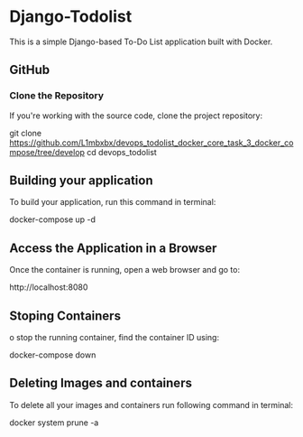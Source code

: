 # Django-Todolist
This is a simple Django-based To-Do List application built with Docker.

## GitHub

### Clone the Repository
If you're working with the source code, clone the project repository:

git clone https://github.com/L1mbxbx/devops_todolist_docker_core_task_3_docker_compose/tree/develop cd devops_todolist

## Building your application
To build your application, run this command in terminal:

docker-compose up -d

## Access the Application in a Browser
Once the container is running, open a web browser and go to:

http://localhost:8080

## Stoping Containers
o stop the running container, find the container ID using:

docker-compose down

## Deleting Images and containers
To delete all your images and containers run following command in terminal:

docker system prune -a
